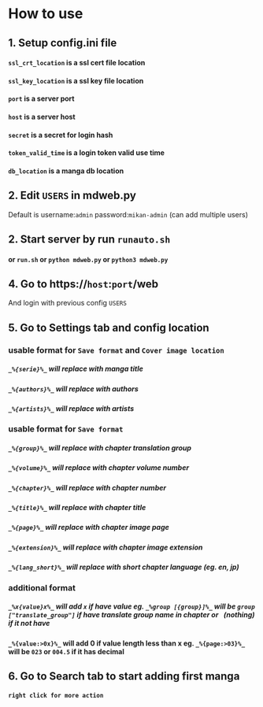 # How to use
## 1. Setup config.ini file
#### `ssl_crt_location` is a ssl cert file location
#### `ssl_key_location` is a ssl key file location
#### `port` is a server port
#### `host` is a server host
#### `secret` is a secret for login hash
#### `token_valid_time` is a login token valid use time
#### `db_location` is a manga db location
## 2. Edit `USERS` in mdweb.py
Default is username:`admin` password:`mikan-admin` (can add multiple users)
## 2. Start server by run `runauto.sh`
#### or `run.sh` or `python mdweb.py` or `python3 mdweb.py`
## 4. Go to https://`host`:`port`/web
And login with previous config `USERS`
## 5. Go to Settings tab and config location
### usable format for `Save format` and `Cover image location`
##### `_%{serie}%_` will replace with manga title
##### `_%{authors}%_` will replace with authors
##### `_%{artists}%_` will replace with artists
### usable format for `Save format`
##### `_%{group}%_` will replace with chapter translation group
##### `_%{volume}%_` will replace with chapter volume number
##### `_%{chapter}%_` will replace with chapter number
##### `_%{title}%_` will replace with chapter title
##### `_%{page}%_` will replace with chapter image page
##### `_%{extension}%_` will replace with chapter image extension
##### `_%{lang_short}%_` will replace with short chapter language (eg. en, jp)
### additional format
##### `_%x{value}x%_` will add `x` if have value eg. `_%group [{group}]%_` will be `group ["translate_group"]` if have translate group name in chapter or ` `(nothing) if it not have
#### `_%{value:>0x}%_` will add 0 if value length less than x eg. `_%{page:>03}%_` will be `023` or `004.5` if it has decimal
## 6. Go to Search tab to start adding first manga
#### `right click for more action`
